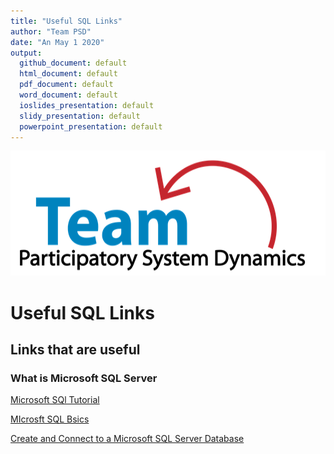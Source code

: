```yaml
---
title: "Useful SQL Links"
author: "Team PSD"
date: "An May 1 2020"
output: 
  github_document: default
  html_document: default
  pdf_document: default
  word_document: default
  ioslides_presentation: default
  slidy_presentation: default
  powerpoint_presentation: default
---
```


<img src = "https://github.com/lzim/teampsd/blob/teampsd_style/teampsd_logo/team_psd_logo_sm.png"
     height = "200" width = "600">  

# Useful SQL Links

## Links that are useful

### What is Microsoft SQL Server

[Microsoft SQl Tutorial](https://www.sqlservertutorial.net/)

[MIcrosft SQL Bsics](https://github.com/lzim/teampsd/blob/ash_2020_may_sql/resources/sql_guide/readme_sql.md)


[Create and Connect to a Microsoft SQL Server Database](https://d1.awsstatic.com/tmt/tmt_create-microsoft-sql-server-db/ms-sql-0.2e375be7253a9e337bcd7865860af9b0a5bf3034.png)





